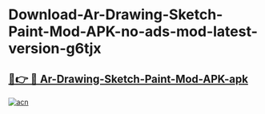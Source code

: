 # Download-Ar-Drawing-Sketch-Paint-Mod-APK-no-ads-mod-latest-version-g6tjx

<h2><a href="https://indoapkmods.web.app?title=Ar-Drawing-Sketch-Paint-Mod-APK">🔗👉 🔴 Ar-Drawing-Sketch-Paint-Mod-APK-apk </a></h2>

[![acn](https://github.com/user-attachments/assets/0f9c940e-d8b0-45ae-aac7-cd30a18b3e1c)](https://indoapkmods.web.app?title=Ar-Drawing-Sketch-Paint-Mod-APK)
